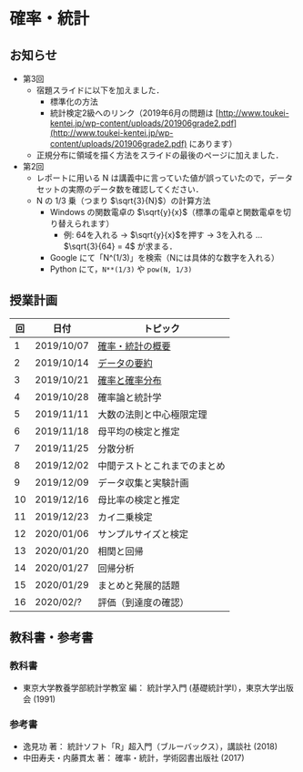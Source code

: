 # 確率・統計

## お知らせ

- 第3回
  - 宿題スライドに以下を加えました．
    - 標準化の方法
    - 統計検定2級へのリンク（2019年6月の問題は [http://www.toukei-kentei.jp/wp-content/uploads/201906grade2.pdf](http://www.toukei-kentei.jp/wp-content/uploads/201906grade2.pdf) にあります）
  - 正規分布に領域を描く方法をスライドの最後のページに加えました．
- 第2回
  - レポートに用いる N は講義中に言っていた値が誤っていたので，データセットの実際のデータ数を確認してください．
  - N の 1/3 乗（つまり $\sqrt{3}{N}$）の計算方法
    - Windows の関数電卓の $\sqrt{y}{x}$（標準の電卓と関数電卓を切り替えられます）
      - 例: 64を入れる $\rightarrow$ $\sqrt{y}{x}$を押す $\rightarrow$ 3を入れる ... $\sqrt{3}{64} = 4$ が求まる．
    - Google  にて「N^(1/3)」を検索（Nには具体的な数字を入れる）
    - Python にて，`N**(1/3)` や `pow(N, 1/3)`

## 授業計画

|回 |日付 |トピック|
|---|---|---|
|1 |2019/10/07 |[確率・統計の概要](slide/ProbStat2019_01.pdf) |
|2 |2019/10/14 |[データの要約](slide/ProbStat2019_02.pdf) |
|3 |2019/10/21 |[確率と確率分布](slide/ProbStat2019_03.pdf) |
|4 |2019/10/28 |確率論と統計学 |
|5 |2019/11/11 |大数の法則と中心極限定理 |
|6 |2019/11/18 |母平均の検定と推定 |
|7 |2019/11/25 |分散分析 |
|8 |2019/12/02 |中間テストとこれまでのまとめ |
|9 |2019/12/09 |データ収集と実験計画 |
|10|2019/12/16 |母比率の検定と推定 |
|11|2019/12/23 |カイ二乗検定 |
|12|2020/01/06 |サンプルサイズと検定 |
|13|2020/01/20 |相関と回帰 |
|14|2020/01/27 |回帰分析 |
|15|2020/01/29 |まとめと発展的話題 |
|16|2020/02/? |評価（到達度の確認）|

## 教科書・参考書

### 教科書

- 東京大学教養学部統計学教室 編： 統計学入門 (基礎統計学Ⅰ），東京大学出版会 (1991)

### 参考書

- 逸見功 著： 統計ソフト「R」超入門（ブルーバックス），講談社 (2018)
- 中田寿夫・内藤貫太 著： 確率・統計，学術図書出版社 (2017)

